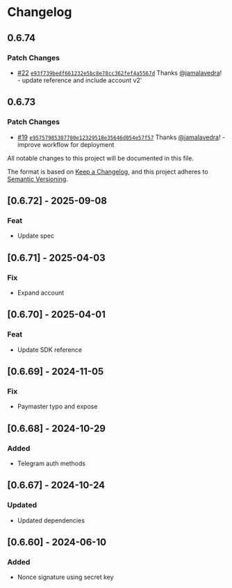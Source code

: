 # Changelog

## 0.6.74

### Patch Changes

- [#22](https://github.com/openfort-xyz/openfort-node/pull/22) [`e93f739bedf661232e5bc8e78cc362fef4a5567d`](https://github.com/openfort-xyz/openfort-node/commit/e93f739bedf661232e5bc8e78cc362fef4a5567d) Thanks [@jamalavedra](https://github.com/jamalavedra)! - update reference and include account v2'

## 0.6.73

### Patch Changes

- [#19](https://github.com/openfort-xyz/openfort-node/pull/19) [`e95757985307780e12329518e35646d054e57f57`](https://github.com/openfort-xyz/openfort-node/commit/e95757985307780e12329518e35646d054e57f57) Thanks [@jamalavedra](https://github.com/jamalavedra)! - improve workflow for deployment

All notable changes to this project will be documented in this file.

The format is based on [Keep a Changelog](https://keepachangelog.com/en/1.1.0/),
and this project adheres to [Semantic Versioning](https://semver.org/spec/v2.0.0.html).

## [0.6.72] - 2025-09-08

### Feat

- Update spec

## [0.6.71] - 2025-04-03

### Fix

- Expand account

## [0.6.70] - 2025-04-01

### Feat

- Update SDK reference

## [0.6.69] - 2024-11-05

### Fix

- Paymaster typo and expose

## [0.6.68] - 2024-10-29

### Added

- Telegram auth methods

## [0.6.67] - 2024-10-24

### Updated

- Updated dependencies

## [0.6.60] - 2024-06-10

### Added

- Nonce signature using secret key
